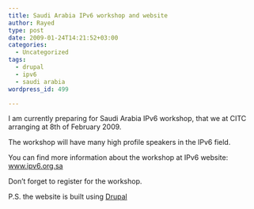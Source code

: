 ```yaml
---
title: Saudi Arabia IPv6 workshop and website
author: Rayed
type: post
date: 2009-01-24T14:21:52+03:00
categories:
  - Uncategorized
tags:
  - drupal
  - ipv6
  - saudi arabia
wordpress_id: 499

---
```

<p>I am currently preparing for Saudi Arabia IPv6 workshop, that we at CITC arranging at 8th of February 2009.</p>
<p>The workshop will have many high profile speakers in the IPv6 field.</p>
<p>You can find more information about the workshop at IPv6 website:<br />
<a href="http://www.ipv6.org.sa/">www.ipv6.org.sa</a></p>
<p>Don&#8217;t forget to register for the workshop.</p>
<p>P.S. the website is built using <a href="http://www.drupal.org/">Drupal</a></p>
